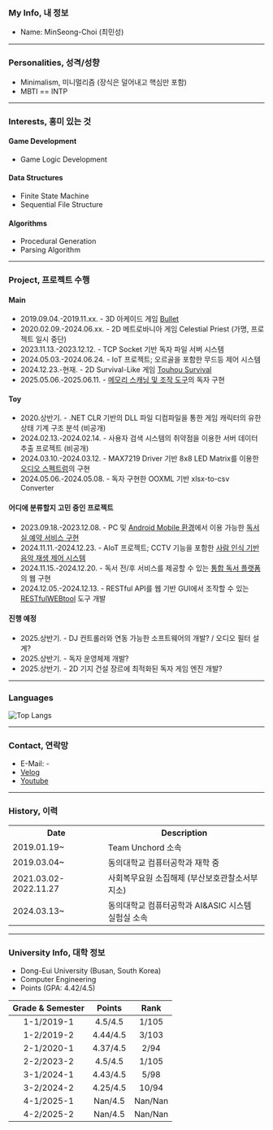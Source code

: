 ### My Info, 내 정보
- Name: MinSeong-Choi (최민성)

---

### Personalities, 성격/성향
- Minimalism, 미니멀리즘 (장식은 덜어내고 핵심만 포함)
- MBTI == INTP

---

### Interests, 흥미 있는 것
#### Game Development
- Game Logic Development
#### Data Structures
- Finite State Machine
- Sequential File Structure
#### Algorithms
- Procedural Generation
- Parsing Algorithm

---

### Project, 프로젝트 수행

#### Main
- 2019.09.04.-2019.11.xx. - 3D 아케이드 게임 [Bullet](https://github.com/nlime3141592/the-bullet)
- 2020.02.09.-2024.06.xx. - 2D 메트로바니아 게임 Celestial Priest (가명, 프로젝트 일시 중단)
- 2023.11.13.-2023.12.12. - TCP Socket 기반 독자 파일 서버 시스템
- 2024.05.03.-2024.06.24. - IoT 프로젝트; 오르골을 포함한 무드등 제어 시스템
- 2024.12.23.-현재. - 2D Survival-Like 게임 [Touhou Survival](https://github.com/9kyo-hwang/TouhouSurvival)
- 2025.05.06.-2025.06.11. - [메모리 스캐닝 및 조작 도구](https://github.com/nlime3141592/MemoryTool)의 독자 구현

#### Toy
- 2020.상반기. - .NET CLR 기반의 DLL 파일 디컴파일을 통한 게임 캐릭터의 유한 상태 기계 구조 분석 (비공개)
- 2024.02.13.-2024.02.14. - 사용자 검색 시스템의 취약점을 이용한 서버 데이터 추출 프로젝트 (비공개)
- 2024.03.10.-2024.03.12. - MAX7219 Driver 기반 8x8 LED Matrix를 이용한 [오디오 스펙트럼](https://github.com/nlime3141592/SoundVisualizer)의 구현
- 2024.05.06.-2024.05.08. - 독자 구현한 OOXML 기반 xlsx-to-csv Converter

#### 어디에 분류할지 고민 중인 프로젝트
- 2023.09.18.-2023.12.08. - PC 및 [Android Mobile 환경](https://github.com/nlime3141592/StudyCafeAndroid01)에서 이용 가능한 [독서실 예약 서비스 구현](https://github.com/nlime3141592/StudyCafe00)
- 2024.11.11.-2024.12.23. - AIoT 프로젝트; CCTV 기능을 포함한 [사람 인식 기반 음악 재생 제어 시스템](https://github.com/nlime3141592/SmartMusicPlayerRPI)
- 2024.11.15.-2024.12.20. - 독서 전/후 서비스를 제공할 수 있는 [통합 독서 플랫폼](https://github.com/nlime3141592/ReadingService)의 웹 구현
- 2024.12.05.-2024.12.13. - RESTful API를 웹 기반 GUI에서 조작할 수 있는 [RESTfulWEBtool](https://github.com/nlime3141592/RESTfulWEBtool) 도구 개발

#### 진행 예정
- 2025.상반기. - DJ 컨트롤러와 연동 가능한 소프트웨어의 개발? / 오디오 필터 설계?
- 2025.상반기. - 독자 운영체제 개발?
- 2025.상반기. - 2D 기지 건설 장르에 최적화된 독자 게임 엔진 개발?

---

### Languages
![Top Langs](https://github-readme-stats.vercel.app/api/top-langs/?username=nlime3141592&langs_count=10&layout=compact)

---

### Contact, 연락망

- E-Mail: -
- [Velog](https://velog.io/@cheonghaming/posts)
- [Youtube](https://www.youtube.com/@%EC%B2%AD%ED%95%98%EB%B0%8D)

---

### History, 이력
<table>
  <tr>
    <th style="text-align: center">Date</th>
    <th style="text-align: center">Description</th>
  </tr>
  <tr>
    <td>2019.01.19~</td>
    <td>Team Unchord 소속</td>
  <tr>
    <td>2019.03.04~</td>
    <td>동의대학교 컴퓨터공학과 재학 중</td>
  </tr>
  <tr>
    <td>2021.03.02-2022.11.27</td>
    <td>사회복무요원 소집해제 (부산보호관찰소서부지소)</td>
  </tr>
  <tr>
    <td>2024.03.13~</td>
    <td>동의대학교 컴퓨터공학과 AI&ASIC 시스템 실험실 소속</td>
  </tr>
</table>

---

### University Info, 대학 정보
- Dong-Eui University (Busan, South Korea)
- Computer Engineering
- Points (GPA: 4.42/4.5)

|Grade & Semester|Points|Rank|
|:--------------:|:----:|:--:|
|1-1/2019-1|4.5/4.5|1/105|
|1-2/2019-2|4.44/4.5|3/103|
|2-1/2020-1|4.37/4.5|2/94|
|2-2/2023-2|4.5/4.5|1/105|
|3-1/2024-1|4.43/4.5|5/98|
|3-2/2024-2|4.25/4.5|10/94|
|4-1/2025-1|Nan/4.5|Nan/Nan|
|4-2/2025-2|Nan/4.5|Nan/Nan|
